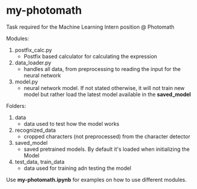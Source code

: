 # my-photomath
Task required for the Machine Learning Intern position @ Photomath

Modules:
1. postfix_calc.py 
    - Postfix based calculator for calculating the expression
2. data_loader.py 
    - handles all data, from preprocessing to reading the input for the neural network
3. model.py
    - neural network model. If not stated otherwise, it will not train new model but rather load the latest model available in the **saved_model**

Folders:
1. data
    - data used to test how the model works 
2. recognized_data
    - cropped characters (not preprocessed) from the character detector
3. saved_model
    - saved pretrained models. By default it's loaded when initializing the Model
4. test_data, train_data
    - data used for training adn testing the model

Use **my-photomath.ipynb** for examples on how to use different modules.
